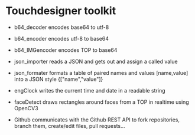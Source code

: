 # Touchdesigner toolkit

* b64_decoder encodes base64 to utf-8 
* b64_encoder encodes utf-8 to base64 
* b64_IMGencoder encodes TOP to base64
 
* json_importer reads a JSON and gets out and assign a called  value
* json_formater formats a table of paired names and values [name,value] into a JSON style {["name","value"]}

* engClock writes the current time and date in a readable string

* faceDetect draws rectangles around faces from a TOP in realtime using OpenCV3 

* Github communicates with the Github REST API to fork repositories, branch them, create/edit files, pull requests...



